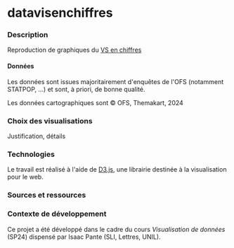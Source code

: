 # datavisenchiffres

### Description

Reproduction de graphiques du [VS en chiffres](https://www.vs.ch/documents/21539585/21539740/Das+Wallis+in+Zahlen+2023.pdf/ca9c4eaf-6956-3b40-8610-a7d40faea27e?t=1707999971763)

#### Données

Les données sont issues majoritairement d'enquêtes de l'OFS (notamment STATPOP, ...) et sont, à priori, de bonne qualité.

Les données cartographiques sont © OFS, Themakart, 2024

### Choix des visualisations 

Justification, détails

### Technologies

Le travail est réalisé à l'aide de [D3.js](https://d3js.org/), une librairie destinée à la visualisation pour le web.

### Sources et ressources



### Contexte de développement

Ce projet a été développé dans le cadre du cours _Visualisation de données_ (SP24) dispensé par Isaac Pante (SLI, Lettres, UNIL).